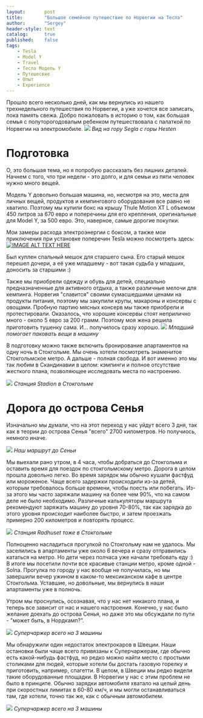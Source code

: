 ```yaml
---
layout:       post
title:        "Большое семейное путешествие по Норвегии на Тесла"
author:       "Sergey"
header-style: text
catalog:      true
published:    false
tags:
    - Tesla
    - Model Y
    - Travel
    - Тесла Модель Y
    - Путешесвие
    - Опыт
    - Experience
---
```


Прошло всего несколько дней, как мы вернулись из нашего трехнедельного путешествия по Норвегии, а уже хочется все записать, пока память свежа. Добро пожаловать в историю о том, как большая семья с полуторогодовалым ребенком путешествовала с палаткой по Норвегии на электромобиле.
![]({{site.baseurl}}/img/7_norway_2023/segla.jpeg)
 *Вид на гору Segla с горы Hesten*

# Подготовка

О, это большая тема, но я попробую рассказать без лишних деталей. Начнем с того, что три недели - это долго, и для семьи из пяти человек нужно много вещей.

Модель Y довольно большая машина, но, несмотря на это, места для личных вещей, продуктов и кемпингового оборудования все равно не хватило. Поэтому мы купили бокс на крышу Thule Motion XT L объемом 450 литров за 670 евро и поперечины для его крепления, оригинальные для Model Y, за 500 евро. Это, наверное, самые дорогие покупки.

Мои замеры расхода электроэнергии с боксом, а также мои приключения при установке поперечин Tesla можно посмотреть здесь:
[![IMAGE ALT TEXT HERE](https://img.youtube.com/vi/8zSzuQKc20A/0.jpg)](https://www.youtube.com/watch?v=8zSzuQKc20A)


Был куплен спальный мешок для старшего сына. Его старый мешок перешел дочери, а её уже младшему - вот такая судьба у младших, доносить за старшими :)

Также мы приобрели одежду и обувь для детей, специально предназначенные для активного отдыха, а также различные мелочи для кемпинга. Норвегия "славится" своими сумасшедшими ценами на продукты питания, поэтому мы закупили крупы, макароны и консервы с овощами. Пробную партию мясных консерв мы также приобрели и протестировали. Оказалось, что хорошие консервы стоят неприлично много - около 5 евро за 200 грамм. Поэтому моя жена решила приготовить тушенку сама. И... получилось сразу хорошо.
![]({{site.baseurl}}/img/7_norway_2023/packing.jpeg)
 *Младший помогает паковать вещи в машину*

В подготовку можно также включить бронирование апартаментов на одну ночь в Стокгольме. Мы очень хотели посмотреть знаменитое Стокгольмское метро. А дальше - полная свобода. И вот именно это мы так любим в Скандинавии в целом: кэмпинги и полное отсутствие жесткого плана, позволяющее исследовать места по настроению.

![]({{site.baseurl}}/img/7_norway_2023/stadion.jpeg)
 *Станция Stadion в Стокгольме*

# Дорога до острова Сенья

Изначально мы думали, что на этот переход у нас уйдут всего 3 дня, так как в теории до острова Сенья "всего" 2700 километров. Но получиось, немного иначе.

![]({{site.baseurl}}/img/7_norway_2023/to_senja.jpeg)
 *Наш маршрут до Сеньи*

Мы выехали рано утром, в 4 часа, чтобы добраться до Стокгольма и оставить время для поездок по стокгольмскому метро. Дорога в целом прошла довольно легко. Во время зарядок мы обычно кушали фастфуд или мороженое. Чаще всего задержки происходили из-за детей, которым требовалось больше времени, чтобы поесть или побегать. Из-за этого мы часто заряжали машину на более чем 90%, что на самом деле не было необходимо. Различные калькуляторы маршрута рекомендуют заряжать машину до уровня 70-80%, так как зарядка до этого уровня происходит наиболее быстро, и затем проезжать примерно 200 километров и повторять процесс.

![]({{site.baseurl}}/img/7_norway_2023/radhuset.jpeg)
 *Станция Radhuset тоже в Стокгольме*

Полноценно насладиться прогулкой по Стокгольму нам не удалось. Мы заселились в апартаменты уже около 6 вечера и сразу отправились кататься на метро. Но дети через полчаса уже начали требовать еду :) В итоге мы посетили почти все красивые станции метро, кроме одной - Solna. Прогулка по городу у нас вообще не получилась, но мы завершили вечер ужином в каком-то мексиканском кафе в центре Стокгольма. Уставшие, но довольные, мы вернулись в наши апартаменты уже в полночь.


Утром мы проснулись, осознавая, что у нас нет никакого плана, и теперь все зависит от нас и нашего настроения. Конечно, у нас было желание доехать до острова Сенья, но даже это мы обсуждали по пути -  "может быть, в Нордкамп?".

![]({{site.baseurl}}/img/7_norway_2023/3suc.jpeg)
 *Суперчаржер всего на 3 машины*

Мы обнаружили один недостаток электрокаров в Швеции. Наши остановки были чаще всего привязаны к Суперчаржерам, где обычно есть какой-нибудь фастфуд, но редко можно найти место с простыми столиками для людей, которые хотели бы достать газовую горелку и приготовить, например, спагетти. В целом, в Швеции мы редко видели такие оборудованные площадки. В Норвегии у нас с этим проблем не было в принципе. Обычно зарядки автомобиля хватало на целый день при скоростных лимитах в 60-80 км/ч, и мы могли останавливаться там, где хотели, точно так же, как с обычным автомобилем.

![]({{site.baseurl}}/img/7_norway_2023/3suc.jpeg)
 *Суперчаржер всего на 3 машины*

